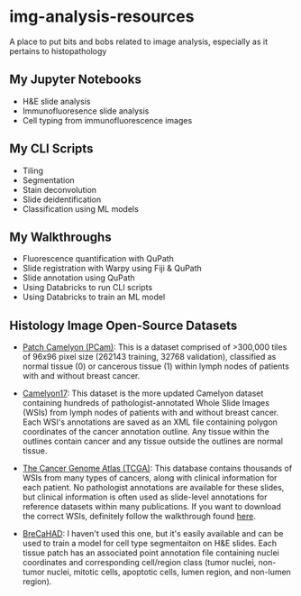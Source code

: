 # img-analysis-resources
A place to put bits and bobs related to image analysis, especially as it pertains to histopathology

## My Jupyter Notebooks

  - H&E slide analysis
  - Immunofluoresence slide analysis
  - Cell typing from immunofluorescence images

## My CLI Scripts

  - Tiling
  - Segmentation
  - Stain deconvolution
  - Slide deidentification
  - Classification using ML models

## My Walkthroughs

  - Fluorescence quantification with QuPath
  - Slide registration with Warpy using Fiji & QuPath
  - Slide annotation using QuPath
  - Using Databricks to run CLI scripts
  - Using Databricks to train an ML model

## Histology Image Open-Source Datasets

  - [Patch Camelyon (PCam)](https://github.com/basveeling/pcam): This is a dataset comprised of >300,000 tiles of 96x96 pixel size (262143 training, 32768 validation), classified as normal tissue (0) or cancerous tissue (1) within lymph nodes of patients with and without breast cancer. 
  
  - [Camelyon17](https://camelyon17.grand-challenge.org/Data/): This dataset is the more updated Camelyon dataset containing hundreds of pathologist-annotated Whole Slide Images (WSIs) from lymph nodes of patients with and without breast cancer. Each WSI's annotations are saved as an XML file containing polygon coordinates of the cancer annotation outline. Any tissue within the outlines contain cancer and any tissue outside the outlines are normal tissue. 
  
  - [The Cancer Genome Atlas (TCGA)](https://portal.gdc.cancer.gov/): This database contains thousands of WSIs from many types of cancers, along with clinical information for each patient. No pathologist annotations are available for these slides, but clinical information is often used as slide-level annotations for reference datasets within many publications. If you want to download the correct WSIs, definitely follow the walkthrough found [here](http://www.andrewjanowczyk.com/download-tcga-digital-pathology-images-ffpe/). 
  
  - [BreCaHAD](https://figshare.com/articles/dataset/BreCaHAD_A_Dataset_for_Breast_Cancer_Histopathological_Annotation_and_Diagnosis/7379186): I haven't used this one, but it's easily available and can be used to train a model for cell type segmentaiton on H&E slides. Each tissue patch has an associated point annotation file containing nuclei coordinates and corresponding cell/region class (tumor nuclei, non-tumor nuclei, mitotic cells, apoptotic cells, lumen region, and non-lumen region). 
  
